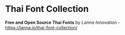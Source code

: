 # Thai Font Collection

**Free and Open Source Thai Fonts** by *Lanna Innovation* - <https://lanna.io/thai-font-collection/>
